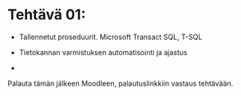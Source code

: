 # Tehtävä 01:

- Tallennetut proseduurit. Microsoft Transact SQL, T-SQL
- Tietokannan varmistuksen automatisointi ja ajastus

- 

Palauta tämän jälkeen Moodleen, palautuslinkkiin  vastaus tehtävään.
